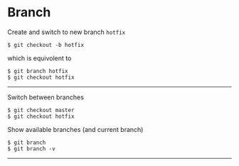 
Branch
=======

Create and switch to new branch `hotfix`

    $ git checkout -b hotfix

which is equivolent to 

    $ git branch hotfix
    $ git checkout hotfix

-------

Switch between branches

    $ git checkout master
    $ git checkout hotfix

Show available branches (and current branch)

    $ git branch
    $ git branch -v 

-------





